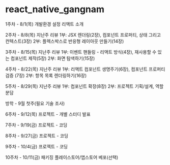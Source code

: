 # react_native_gangnam

1주차 - 8/1(목)
개발환경 설정
리액트 소개

2주차 - 8/8(목)
지난주 리뷰
1부: JSX 렌더링(2장), 컴포넌트 프로퍼티, 상태 그리고 컨텍스트(3장) 
2부: 플렉스박스로 반응형 레이아웃 만들기(14장)

3주차 - 8/15(목)
지난주 리뷰
1부: 이벤트 핸들링 - 리액트 방식(4장), 재사용할 수 있는 컴포넌트 제작(5장)
2부: 화면 탐색하기(15장)

4주차 - 8/22(목)
지난주 리뷰
1부: 리액트 컴포넌트 생명주기(6장), 컴포넌트 프로퍼티 검증 (7장)
2부: 항목 목록 렌더링하기(16장)

5주차 - 8/29(목)
지난주 리뷰
1부: 컴포넌트 확장(8장)
2부: 프로젝트 기획/설계, 역할 분담

방학 - 9월 첫주(필요 기술 조사)

6주차 - 9/12(목)
프로젝트 - 개별 스터디 발표

7주차 - 9/19(금)
프로젝트 - 코딩

8주차 - 9/27(금)
프로젝트 - 코딩

9주차 - 10/4(금)
프로젝트 - 코딩

10주차 - 10/11(금)
패키징
플레이스토어/앱스토어 베포(선택)
